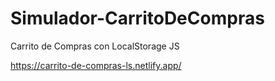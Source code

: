 # Simulador-CarritoDeCompras

Carrito de Compras con LocalStorage JS

https://carrito-de-compras-ls.netlify.app/

